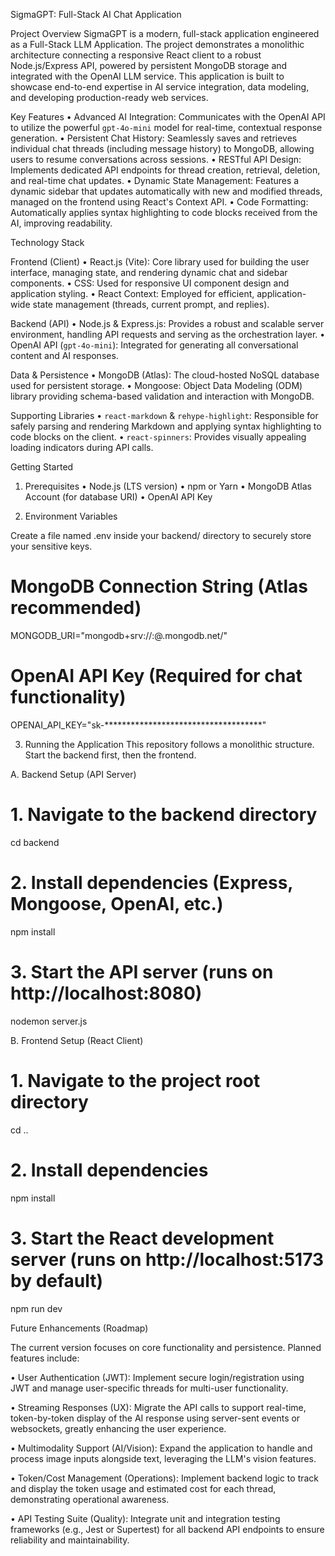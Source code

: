 SigmaGPT: Full-Stack AI Chat Application

Project Overview
SigmaGPT is a modern, full-stack application engineered as a Full-Stack LLM Application.
The project demonstrates a monolithic architecture connecting a responsive React client to a robust Node.js/Express API, powered by persistent MongoDB storage and integrated with the OpenAI LLM service.
This application is built to showcase end-to-end expertise in AI service integration, data modeling, and developing production-ready web services.

Key Features
•	Advanced AI Integration: Communicates with the OpenAI API to utilize the powerful `gpt-4o-mini` model for real-time, contextual response generation.
•	Persistent Chat History: Seamlessly saves and retrieves individual chat threads (including message history) to MongoDB, allowing users to resume conversations across sessions.
•	RESTful API Design: Implements dedicated API endpoints for thread creation, retrieval, deletion, and real-time chat updates.
•	Dynamic State Management: Features a dynamic sidebar that updates automatically with new and modified threads, managed on the frontend using React's Context API.
•	Code Formatting: Automatically applies syntax highlighting to code blocks received from the AI, improving readability.

Technology Stack

Frontend (Client)
•	React.js (Vite): Core library used for building the user interface, managing state, and rendering dynamic chat and sidebar components.
•	CSS: Used for responsive UI component design and application styling.
•	React Context: Employed for efficient, application-wide state management (threads, current prompt, and replies).

Backend (API)
•	Node.js & Express.js: Provides a robust and scalable server environment, handling API requests and serving as the orchestration layer.
•	OpenAI API (`gpt-4o-mini`): Integrated for generating all conversational content and AI responses.

Data & Persistence
•	MongoDB (Atlas): The cloud-hosted NoSQL database used for persistent storage.
•	Mongoose: Object Data Modeling (ODM) library providing schema-based validation and interaction with MongoDB.

Supporting Libraries
•	`react-markdown` & `rehype-highlight`: Responsible for safely parsing and rendering Markdown and applying syntax highlighting to code blocks on the client.
•	`react-spinners`: Provides visually appealing loading indicators during API calls.

Getting Started

1. Prerequisites
•	Node.js (LTS version)
•	npm or Yarn
•	MongoDB Atlas Account (for database URI)
•	OpenAI API Key

2. Environment Variables

Create a file named .env inside your backend/ directory to securely store your sensitive keys.

# MongoDB Connection String (Atlas recommended)
MONGODB_URI="mongodb+srv://<user>:<password>@<cluster>.mongodb.net/<dbname>"
# OpenAI API Key (Required for chat functionality)
OPENAI_API_KEY="sk-************************************"


3. Running the Application
This repository follows a monolithic structure. Start the backend first, then the frontend.

A. Backend Setup (API Server)

# 1. Navigate to the backend directory
cd backend

# 2. Install dependencies (Express, Mongoose, OpenAI, etc.)
npm install

# 3. Start the API server (runs on http://localhost:8080)
nodemon server.js


B. Frontend Setup (React Client)

# 1. Navigate to the project root directory
cd .. 

# 2. Install dependencies
npm install

# 3. Start the React development server (runs on http://localhost:5173 by default)
npm run dev


Future Enhancements (Roadmap)

The current version focuses on core functionality and persistence. Planned features include:

•	User Authentication (JWT): Implement secure login/registration using JWT and manage user-specific threads for multi-user functionality.

•	Streaming Responses (UX): Migrate the API calls to support real-time, token-by-token display of the AI response using server-sent events or websockets, greatly enhancing the user experience.

•	Multimodality Support (AI/Vision): Expand the application to handle and process image inputs alongside text, leveraging the LLM's vision features.

•	Token/Cost Management (Operations): Implement backend logic to track and display the token usage and estimated cost for each thread, demonstrating operational awareness.

•	API Testing Suite (Quality): Integrate unit and integration testing frameworks (e.g., Jest or Supertest) for all backend API endpoints to ensure reliability and maintainability.
